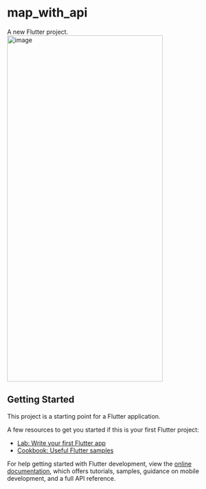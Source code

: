 # map_with_api

A new Flutter project.
<img width="362" height="803" alt="image" src="https://github.com/user-attachments/assets/cb964a5b-6e9f-4b3c-9da9-b745da1f03e0" />


## Getting Started

This project is a starting point for a Flutter application.

A few resources to get you started if this is your first Flutter project:

- [Lab: Write your first Flutter app](https://docs.flutter.dev/get-started/codelab)
- [Cookbook: Useful Flutter samples](https://docs.flutter.dev/cookbook)

For help getting started with Flutter development, view the
[online documentation](https://docs.flutter.dev/), which offers tutorials,
samples, guidance on mobile development, and a full API reference.
